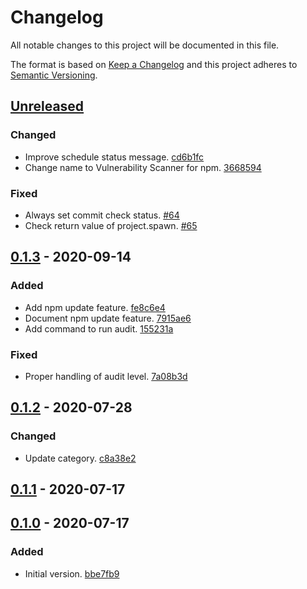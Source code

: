 # Changelog

All notable changes to this project will be documented in this file.

The format is based on [Keep a Changelog](http://keepachangelog.com/)
and this project adheres to [Semantic Versioning](http://semver.org/).

## [Unreleased](https://github.com/atomist-skills/npm-audit-skill/compare/0.1.3...HEAD)

### Changed

-   Improve schedule status message. [cd6b1fc](https://github.com/atomist-skills/npm-audit-skill/commit/cd6b1fc3636b32ced4ddb7c9ab34e8267f745213)
-   Change name to Vulnerability Scanner for npm. [3668594](https://github.com/atomist-skills/npm-audit-skill/commit/36685943f19f2bd19186645c5d40a9ed532e9181)

### Fixed

-   Always set commit check status. [#64](https://github.com/atomist-skills/npm-audit-skill/issues/64)
-   Check return value of project.spawn. [#65](https://github.com/atomist-skills/npm-audit-skill/issues/65)

## [0.1.3](https://github.com/atomist-skills/npm-audit-skill/compare/0.1.2...0.1.3) - 2020-09-14

### Added

-   Add npm update feature. [fe8c6e4](https://github.com/atomist-skills/npm-audit-skill/commit/fe8c6e4ff7927e517f4018f295ab14539ad5dbf7)
-   Document npm update feature. [7915ae6](https://github.com/atomist-skills/npm-audit-skill/commit/7915ae6d2081704f9351a0c8a6442ecee8718c10)
-   Add command to run audit. [155231a](https://github.com/atomist-skills/npm-audit-skill/commit/155231a19a650f73e3b55cd2a0136ea9910720d3)

### Fixed

-   Proper handling of audit level. [7a08b3d](https://github.com/atomist-skills/npm-audit-skill/commit/7a08b3d1433568f5766790986e211bcd1d917ccc)

## [0.1.2](https://github.com/atomist-skills/npm-audit-skill/compare/0.1.1...0.1.2) - 2020-07-28

### Changed

-   Update category. [c8a38e2](https://github.com/atomist-skills/npm-audit-skill/commit/c8a38e23fb9afd4cea523400dd451b9748f1f1de)

## [0.1.1](https://github.com/atomist-skills/npm-audit-skill/compare/0.1.0...0.1.1) - 2020-07-17

## [0.1.0](https://github.com/atomist-skills/npm-audit-skill/tree/0.1.0) - 2020-07-17

### Added

-   Initial version. [bbe7fb9](https://github.com/atomist-skills/npm-audit-skill/commit/bbe7fb974523a8555e5571ec4da4b706583cea2e)
